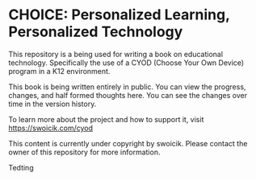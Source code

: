 # CHOICE: Personalized Learning, Personalized Technology

This repository is a being used for writing a book on educational technology. Specifically the use of a CYOD (Choose Your Own Device) program in a K12 environment.

This book is being written entirely in public. You can view the progress, changes, and half formed thoughts here. You can see the changes over time in the version history.

To learn more about the project and how to support it, visit https://swoicik.com/cyod 

This content is currently under copyright by swoicik. Please contact the owner of this repository for more information.

Tedting